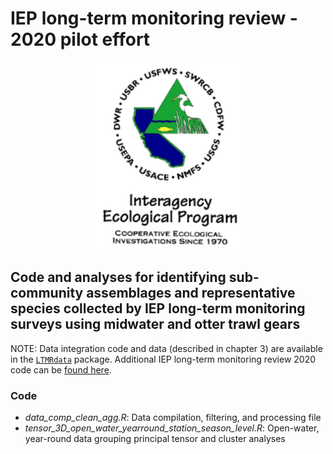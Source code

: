 # IEP long-term monitoring review - 2020 pilot effort

<p align="center">
  <img src='IEP_Logo.png' height="300" />
</p>

## Code and analyses for identifying sub-community assemblages and representative species collected by IEP long-term monitoring surveys using midwater and otter trawl gears

NOTE: Data integration code and data (described in chapter 3) are
available in the [`LTMRdata`](https://github.com/sbashevkin/LTMRdata)
package. Additional IEP long-term monitoring review 2020 code can be [found here](https://github.com/sbashevkin/LTMRpilot).

### Code

- *data_comp_clean_agg.R*: Data compilation, filtering, and processing file
- *tensor_3D_open_water_yearround_station_season_level.R*: Open-water, year-round data grouping principal tensor and cluster analyses



